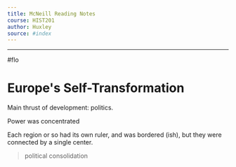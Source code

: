 ```yaml
---
title: McNeill Reading Notes 
course: HIST201
author: Huxley
source: #index
---
```


---

#flo 


# Europe's Self-Transformation

Main thrust of development: politics.

Power was concentrated 

Each region or so had its own ruler, and was bordered (ish), but they were connected by a single center. 


> political consolidation 

















